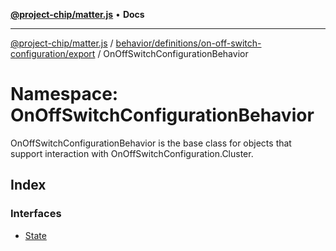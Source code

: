 [**@project-chip/matter.js**](../../../../../../README.md) • **Docs**

***

[@project-chip/matter.js](../../../../../../modules.md) / [behavior/definitions/on-off-switch-configuration/export](../../README.md) / OnOffSwitchConfigurationBehavior

# Namespace: OnOffSwitchConfigurationBehavior

OnOffSwitchConfigurationBehavior is the base class for objects that support interaction with OnOffSwitchConfiguration.Cluster.

## Index

### Interfaces

- [State](interfaces/State.md)
